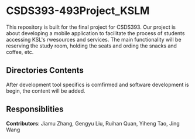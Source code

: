 # CSDS393-493Project_KSLM

This repository is built for the final project for CSDS393. Our project is about developing a mobile application to 
facilitate the process of students accessing KSL's rwesources and services. The main functionality will be reserving the study room, holding the seats
and ording the snacks and coffee, etc.

## Directories Contents
After development tool specifics is comfirmed and software development is begin, the content will be added.

## Responsiblities

**Contributors**: Jiamu Zhang, Gengyu Liu, Ruihan Quan, Yiheng Tao, Jing Wang
